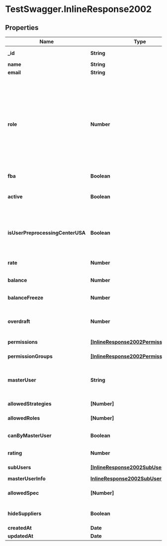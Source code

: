 # TestSwagger.InlineResponse2002

## Properties

Name | Type | Description | Notes
------------ | ------------- | ------------- | -------------
**_id** | **String** | GUID пользователя в БД. | 
**name** | **String** | Имя пользователя. | 
**email** | **String** | email | 
**role** | **Number** | Код роли присвоенный пользователю.    roles.root &#x3D; 0    roles.client &#x3D; 10    roles.super &#x3D; 20    roles.researcher &#x3D; 30    roles.freelancer &#x3D; 35    roles.buyer &#x3D; 40    roles.storekeeper &#x3D; 45    roles.candidate &#x3D; 50    roles.moderator &#x3D; 60     | 
**fba** | **Boolean** | Флаг fba. | 
**active** | **Boolean** | Если истина - пользователь активен. Если нет - заблокирован админом. | 
**isUserPreprocessingCenterUSA** | **Boolean** | Поле отвечает за то, берется ли в расчет бокс этого юзера(сторкипера) при подсчете товаров в дороге | [optional] 
**rate** | **Number** | Ставка, по который оплачивается сотрудник. | 
**balance** | **Number** | Баланс пользователя. | [optional] 
**balanceFreeze** | **Number** | Замороженная при оплате ордера сумма.. | [optional] 
**overdraft** | **Number** | Сумма на которую может уходить в минус пользователь. | [optional] 
**permissions** | [**[InlineResponse2002Permissions]**](InlineResponse2002Permissions.md) | Массив permission-ов. | [optional] 
**permissionGroups** | [**[InlineResponse2002PermissionGroups]**](InlineResponse2002PermissionGroups.md) | Массив групп permission-ов. | [optional] 
**masterUser** | **String** | GUID мастер пользователя к которму относится данный субпользователь. | [optional] 
**allowedStrategies** | **[Number]** | Массив доступных стратегий. | [optional] 
**allowedRoles** | **[Number]** | Массив массив ролей. | [optional] 
**canByMasterUser** | **Boolean** | Может ли данный пользователь быть мастер юзером. | [optional] 
**rating** | **Number** | Рейтинг пользователя. | [optional] 
**subUsers** | [**[InlineResponse2002SubUsers]**](InlineResponse2002SubUsers.md) | Массив id сабюзеров. | [optional] 
**masterUserInfo** | [**InlineResponse2002SubUsers**](InlineResponse2002SubUsers.md) |  | [optional] 
**allowedSpec** | **[Number]** | Массив возможных ролей фрилансера | [optional] 
**hideSuppliers** | **Boolean** | Скрывать поставщиков от пользователя. | [optional] 
**createdAt** | **Date** | Дата создания | [optional] 
**updatedAt** | **Date** | Дата изменения | [optional] 


